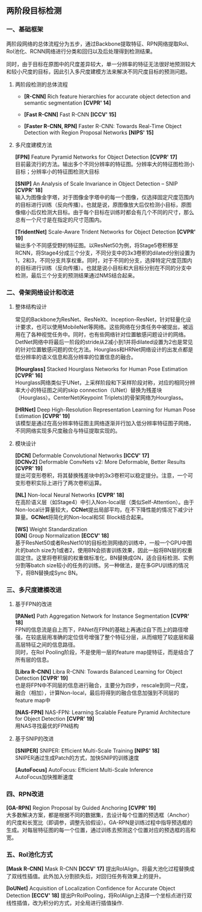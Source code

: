 ## 两阶段目标检测

### 一、基础框架

两阶段网络的总体流程分为五步，通过Backbone提取特征、RPN网络提取RoI、RoI池化、RCNN网络进行分类和回归以及后处理得到检测结果。

同时，由于目标在原图中的尺度差异较大，单一分辨率的特征无法很好地预测较大和较小尺度的目标，因此引入多尺度建模方法来解决不同尺度目标的预测问题。

1. 两阶段检测的总体流程

   * **[R-CNN]** Rich feature hierarchies for accurate object detection and semantic segmentation **[CVPR' 14]**

   * **[Fast R-CNN]** Fast R-CNN **[ICCV' 15]**

   * **[Faster R-CNN, RPN]** Faster R-CNN: Towards Real-Time Object Detection with Region Proposal Networks **[NIPS' 15]**


2. 多尺度建模方法

   **[FPN]** Feature Pyramid Networks for Object Detection **[CVPR' 17]**   
   目前最流行的方法。输出多个不同分辨率的特征图。分辨率大的特征图检测小目标；分辨率小的特征图检测大目标

   **[SNIP]** An Analysis of Scale Invariance in Object Detection – SNIP **[CVPR' 18]**   
   输入为图像金字塔，对于图像金字塔中的每一个图像，仅选择固定尺度范围内的目标进行训练（反向传播）。也就是说，原图像放大后仅检测小目标，原图像缩小后仅检测大目标。由于每个目标在训练时都会有几个不同的尺寸，那么总有一个尺寸是在指定的尺寸范围内。

   **[TridentNet]** Scale-Aware Trident Networks for Object Detection **[CVPR' 19]**    
   输出多个不同感受野的特征图。以ResNet50为例，将Stage5卷积移至RCNN，将Stage4分成三个分支，不同分支中的3x3卷积的dilated分别设置为1，2和3，不同分支共享权重。同时，对于不同的分支，选择特定尺度范围内的目标进行训练（反向传播）。也就是说小目标和大目标分别在不同的分支中检测，最后三个分支的预测结果通过NMS结合起来。


### 二、骨架网络设计和改进

1. 整体结构设计

    常见的Backbone为ResNet、ResNeXt、Inception-ResNet，针对轻量化设计要求，也可以使用MobileNet等网络。这些网络在分类任务中被提出，被运用在了各种视觉任务中。同时，也有些网络针对位置敏感问题设计的网络。DetNet网络中将最后一阶段的stride从2减小到1并将dilated设置为2也是常见的针对位置敏感问题的优化方法。Hourglass和HRNet网络设计的出发点都是低分辨率的语义信息和高分辨率的位置信息的融合。    

    **[Hourglass]** Stacked Hourglass Networks for Human Pose Estimation **[CVPR' 16]**    
    Hourglass网络类似于UNet，上采样阶段和下采样阶段对称，对应的相同分辨率大小的特征图之间的skip connection（UNet）替换为残差块（Hourglass）。CenterNet(Keypoint Triplets)的骨架网络为Hourglass。    

    **[HRNet]** Deep High-Resolution Representation Learning for Human Pose Estimation **[CVPR' 19]**    
    该模型是通过在高分辨率特征图主网络逐渐并行加入低分辨率特征图子网络，不同网络实现多尺度融合与特征提取实现的。    

2. 模块设计

    **[DCN]** Deformable Convolutional Networks **[ICCV' 17]**    
    **[DCNv2]** Deformable ConvNets v2: More Deformable, Better Results **[CVPR' 19]**    
    提出可变形卷积，将其替换残差块中的3x3卷积可以稳定提分。注意，一个可变形卷积实际上进行了两次卷积运算。    

    **[NL]** Non-local Neural Networks **[CVPR' 18]**     
    在高阶语义层（如Stage4）中引入Non-local层（类似Self-Attention）。由于Non-local计算量较大，**CCNet**提出局部平均，在不下降性能的情况下减少计算量。**GCNet**将简化的Non-local和SE Block结合起来。    

    **[WS]** Weight Standardization    
    **[GN]** Group Normalization **[ECCV' 18]**    
    基于ResNet50或者ResNet101的目标检测网络的训练中，一般一个GPU中图片的batch size为1或者2，使用BN会损害训练效果，因此一般将BN层的权重固定住。这里将卷积层的权重做标准化，BN替换成GN，适合目标检测、实例分割等batch size较小的任务的训练。另一种做法，是在多GPU训练的情况下，将BN替换成Sync BN。    


### 三、多尺度建模改进

1. 基于FPN的改进  

    **[PANet]** Path Aggregation Network for Instance Segmentation **[CVPR' 18]**     
    FPN的信息流是自上而下，PANet在FPN的基础上再通过自下而上的路径增强，在较底层用准确的定位信号增强了整个特征分层，从而缩短了较底层和最高层特征之间的信息路径。    
    同时，在RoI Pooling阶段，不是使用一层的feature map提特征，而是结合了所有层的信息。   
    
    **[Libra R-CNN]** Libra R-CNN: Towards Balanced Learning for Object Detection **[CVPR' 19]**        
    也是将FPN中不同层的信息进行融合，主要分为四步，rescale到同一尺度，融合（相加），计算Non-local，最后将得到的融合信息加强到不同层的feature map中   
 
    **[NAS-FPN]** NAS-FPN: Learning Scalable Feature Pyramid Architecture for Object Detection **[CVPR' 19]**      
    用NAS寻找最优的FPN结构   

2. 基于SNIP的改进

    **[SNIPER]** SNIPER: Efficient Multi-Scale Training **[NIPS' 18]**   
    SNIPER通过生成Patch的方式，加快SNIP的训练速度   

    **[AutoFocus]** AutoFocus: Efficient Multi-Scale Inference   
    AutoFocus加快推断速度   
    
### 四、RPN改进

**[GA-RPN]** Region Proposal by Guided Anchoring **[CVPR' 19]**      
大多数解决方案，都是根据不同的数据集，去设计每个位置的预选框（Anchor）的尺度和长宽比（即调参，调整先验假设）。GA-RPN是训练过程中指导预选框的生成。对每层特征图的每一个位置，通过训练去预测这个位置对应的预选框的高和宽。

### 五、RoI池化方式

**[Mask R-CNN]** Mask R-CNN **[ICCV' 17]**
提出RoIAlign，将最大池化过程替换成了双线性插值。此外加入分割损失后，对回归任务有效果上的提升。

**[IoUNet]** Acquisition of Localization Confidence for
Accurate Object Detection **[ECCV' 18]**
提出PrRoIPooling，将RoIAlign上选择一个坐标点进行双线性插值，改为积分的方式，对全局进行插值操作.
